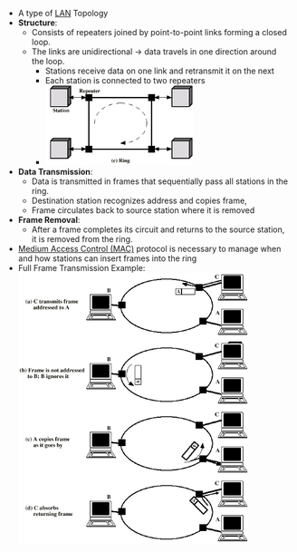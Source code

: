 - A type of [LAN](LAN.md) Topology
- **Structure**:
	- Consists of repeaters joined by point-to-point links forming a closed loop.
	- The links are unidirectional -> data travels in one direction around the loop.
	  - Stations receive data on one link and retransmit it on the next
	  - Each station is connected to two repeaters
	  - ![](../../Attachments/RingTopology1.png)
- **Data Transmission**:
	- Data is transmitted in frames that sequentially pass all stations in the ring.
	- Destination station recognizes address and copies frame,
	- Frame circulates back to source station where it is removed
- **Frame Removal**:
	- After a frame completes its circuit and returns to the source station, it is removed from the ring.
- [Medium Access Control (MAC)](Medium%20Access%20Control%20(MAC).md) protocol is necessary to manage when and how stations can insert frames into the ring
- Full Frame Transmission Example:
![](../../Attachments/RingTopology2.png)